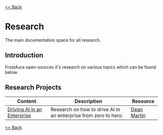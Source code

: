 [<< Back](../README.md)

# Research
The main documentation space for all research.

## Introduction
FrostAura open-sources it's research on various topics which can be found below.

## Research Projects
| Content | Description | Resource |
| -- | -- | -- |
| [Driving AI in an Enterprise](./research.drive_ai_in_an_enterprice.md) | Research on how to drive AI in an enterprise from zero to hero. | [Dean Martin](mailto:dean.martin@frostaura.net)

[<< Back](../README.md)